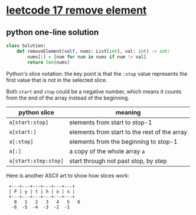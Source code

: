 # [leetcode 17 remove element](https://leetcode.com/problems/remove-element/)

## python one-line solution

```python
class Solution:
    def removeElement(self, nums: List[int], val: int) -> int:
        nums[:] = [num for num in nums if num != val]
        return len(nums)
```

Python's slice notation: the key point is that the ```:stop``` value represents the first value that is not in the selected slice.

Both ```start``` and ```stop``` could be a negative number, which means it counts from the end of the array instead of the beginning. 

| python slice | meaning |
| ------------ | ------- |
| ```a[start:stop]``` | elements from start to stop-1 |
| ```a[start:]``` | elements from start to the rest of the array |
| ```a[:stop]``` | elements from the beginning to stop-1 |
| ```a[:]``` | a copy of the whole array ```a``` |
| ```a[start:step:stop]``` | start through not past stop, by step |

Here is another ASCII art to show how slices work:

```
 +---+---+---+---+---+---+
 | P | y | t | h | o | n |
 +---+---+---+---+---+---+
   0   1   2   3   4   5   6
  -6  -5  -4  -3  -2  -1
```

